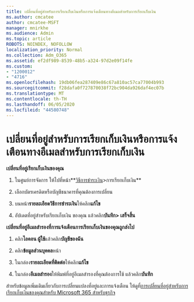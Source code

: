 ```yaml
---
title: เปลี่ยนที่อยู่สําหรับการเรียกเก็บเงินหรือการแจ้งเตือนทางอีเมลสําหรับการเรียกเก็บเงิน
ms.author: cmcatee
author: cmcatee-MSFT
manager: mnirkhe
ms.audience: Admin
ms.topic: article
ROBOTS: NOINDEX, NOFOLLOW
localization_priority: Normal
ms.collection: Adm_O365
ms.assetid: ef2df989-8539-48b5-a324-97d2e09f14fe
ms.custom:
- "1200012"
- "4716"
ms.openlocfilehash: 19db06fea287409e86c67a810ac57ca77004b993
ms.sourcegitcommit: f28dafa0f727870038f72bc904da926daf4ec07b
ms.translationtype: MT
ms.contentlocale: th-TH
ms.lasthandoff: 06/05/2020
ms.locfileid: "44580748"
---
```

# <a name="change-billing-address-or-billing-email-notifications"></a>เปลี่ยนที่อยู่สําหรับการเรียกเก็บเงินหรือการแจ้งเตือนทางอีเมลสําหรับการเรียกเก็บเงิน

**เปลี่ยนที่อยู่เรียกเก็บเงินของคุณ**

1. ในศูนย์การจัดการ ให้ไปที่หน้า**[วิธีการชําระเงิน](https://go.microsoft.com/fwlink/p/?linkid=2018806)>การเรียกเก็บเงิน**

2. เลือกบัตรเครดิตหรือบัญชีธนาคารที่คุณต้องการเปลี่ยน

3. บนหน้า**รายละเอียดวิธีการชําระเงิน**ให้คลิก**แก้ไข**

4. อัปเดตที่อยู่สําหรับเรียกเก็บเงิน ของคุณ แล้วคลิก**บันทึก> เสร็จสิ้น**

**เปลี่ยนที่อยู่อีเมลสํารองที่การแจ้งเตือนการเรียกเก็บเงินของคุณถูกส่งไป** 

1. คลิก**ไอคอน ผู้ใช้**แล้วคลิก**บัญชีของฉัน**

2. คลิก**ข้อมูลส่วนบุคคล**หน้า

3. ในกล่อง**รายละเอียดที่ติดต่อ**ให้คลิก**แก้ไข**

4. ในกล่อง**อีเมลสํารอง**ให้พิมพ์ที่อยู่อีเมลสํารองที่คุณต้องการใช้ แล้วคลิก**บันทึก**

สําหรับข้อมูลเพิ่มเติมเกี่ยวกับการเปลี่ยนแปลงที่อยู่และการแจ้งเตือน ให้ดูที่[การเปลี่ยนที่อยู่สําหรับการเรียกเก็บเงินของคุณสําหรับ Microsoft 365 สําหรับธุรกิจ](https://docs.microsoft.com/microsoft-365/commerce/billing-and-payments/change-your-billing-addresses?view=o365-worldwide)
